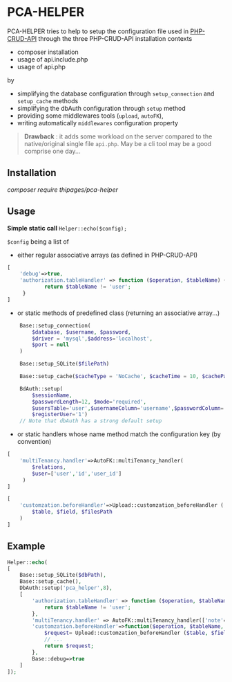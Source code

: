 # PCA-HELPER

PCA-HELPER tries to help to setup the configuration file used in [PHP-CRUD-API](https://github.com/mevdschee/php-crud-api) through the three PHP-CRUD-API installation contexts
- composer installation
- usage of api.include.php
- usage of api.php

by
- simplifying the database configuration through `setup_connection` and `setup_cache` methods
- simplifying the dbAuth configuration through `setup` method
- providing some middlewares tools (`upload`, `autoFK`),
- writing automatically `middlewares` configuration property


> **Drawback** : it adds some workload on the server compared to the native/original single file `api.php`.  May be a cli tool may be a good comprise one day...

## Installation
_composer require thipages/pca-helper_

## Usage

**Simple static call**
`Helper::echo($config);`

`$config` being a list of
- either regular associative arrays (as defined in PHP-CRUD-API)
```php
[
    'debug'=>true,
    'authorization.tableHandler' => function ($operation, $tableName) {
            return $tableName != 'user';
     }
]
```
- or static methods of predefined class (returning an associative array...)
```php
    Base::setup_connection(
        $database, $username, $password,
        $driver = 'mysql',$address='localhost',
        $port = null
    )
```
```php
    Base::setup_SQLite($filePath)
```
```php
    Base::setup_cache($cacheType = 'NoCache', $cacheTime = 10, $cachePath = null)
```
```php
    BdAuth::setup(
        $sessionName,
        $passwordLength=12, $mode='required',
        $usersTable='user',$usernameColumn='username',$passwordColumn='password', 
        $registerUser='1')
    // Note that dbAuth has a strong default setup
```
- or static handlers whose name method match the configuration key (by convention)
```php
[
    'multiTenancy.handler'=>AutoFK::multiTenancy_handler(
        $relations,
        $user=['user','id','user_id']
     )     
]
```
```php
[
    'customzation.beforeHandler'=>Upload::customzation_beforeHandler (
        $table, $field, $filesPath
    )     
]
```


## Example

```php
Helper::echo(
[
    Base::setup_SQLite($dbPath),
    Base::setup_cache(),
    DbAuth::setup('pca_helper',8),
    [
        'authorization.tableHandler' => function ($operation, $tableName) {
            return $tableName != 'user';
        },
        'multiTenancy.handler' => AutoFK::multiTenancy_handler(['note'=>'user_id']),
        'customzation.beforeHandler'=>function($operation, $tableName, $request, $environment) {
            $request= Upload::customzation_beforeHandler ($table, $field, $filesPath)(func_get_args());
            // ...
            return $request;
        },
        Base::debug=>true
    ]
]);
```










